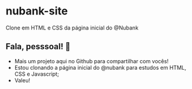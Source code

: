 # nubank-site
Clone em HTML e CSS da página inicial do @Nubank

## Fala, pesssoal! :punch:

- Mais um projeto aqui no Github para compartilhar com vocês!
- Estou clonando a página inicial do @nubank para estudos em HTML, CSS e Javascript;
- Valeu!
